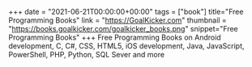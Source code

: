 +++
date = "2021-06-21T00:00:00+00:00"
tags = ["book"]
title="Free Programming Books"
link = "https://GoalKicker.com"
thumbnail = "https://books.goalkicker.com/goalkicker_books.png"
snippet="Free Programming Books"
+++
Free Programming Books on Android development, C, C#, CSS, HTML5, iOS development, Java, JavaScript, PowerShell, PHP, Python, SQL Sever and more
